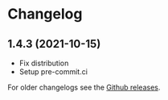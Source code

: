 # Changelog

## 1.4.3 (2021-10-15)
- Fix distribution
- Setup pre-commit.ci

For older changelogs see the [Github releases](https://github.com/pupil-labs/pyndsi/releases?after=v1.4.1).
